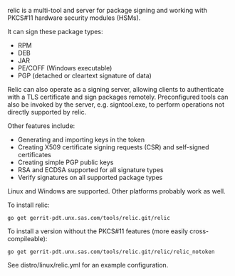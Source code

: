 relic is a multi-tool and server for package signing and working with PKCS#11 hardware security modules (HSMs).

It can sign these package types:

* RPM
* DEB
* JAR
* PE/COFF (Windows executable)
* PGP (detached or cleartext signature of data)

Relic can also operate as a signing server, allowing clients to authenticate
with a TLS certificate and sign packages remotely. Preconfigured tools can also
be invoked by the server, e.g. signtool.exe, to perform operations not directly
supported by relic.

Other features include:

* Generating and importing keys in the token
* Creating X509 certificate signing requests (CSR) and self-signed certificates
* Creating simple PGP public keys
* RSA and ECDSA supported for all signature types
* Verify signatures on all supported package types

Linux and Windows are supported. Other platforms probably work as well.

To install relic:

    go get gerrit-pdt.unx.sas.com/tools/relic.git/relic

To install a version without the PKCS#11 features (more easily cross-compileable):

    go get gerrit-pdt.unx.sas.com/tools/relic.git/relic/relic_notoken

See distro/linux/relic.yml for an example configuration.
